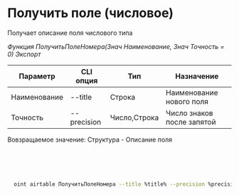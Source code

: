 ﻿---
sidebar_position: 4
---

# Получить поле (числовое)
 Получает описание поля числового типа


*Функция ПолучитьПолеНомера(Знач Наименование, Знач Точность = 0) Экспорт*

  | Параметр | CLI опция | Тип | Назначение |
  |-|-|-|-|
  | Наименование | --title | Строка | Наименование нового поля |
  | Точность | --precision | Число,Строка | Число знаков после запятой |

  
  Вовзращаемое значение:   Структура -  Описание поля

```bsl title="Пример кода"
	

	
```

```sh title="Пример команд CLI"
    
  oint airtable ПолучитьПолеНомера --title %title% --precision %precision%

```


```json title="Результат"



```

